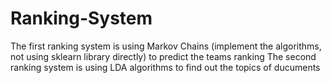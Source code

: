 # Ranking-System
The first ranking system is using Markov Chains (implement the algorithms, not using sklearn library directly) to predict the teams ranking
The second ranking system is using LDA algorithms to find out the topics of ducuments
